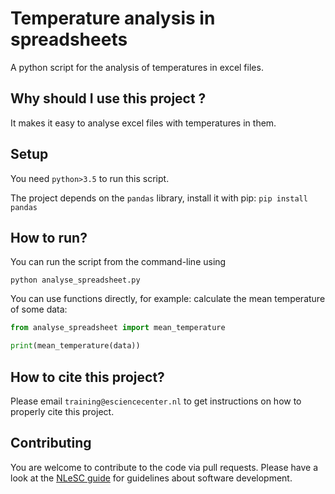 # Temperature analysis in spreadsheets

A python script for the analysis of temperatures in excel files.


## Why should I use this project ?

It makes it easy to analyse excel files with temperatures in them.


## Setup

You need `python>3.5` to run this script.

The project depends on the `pandas` library, install it with pip:
`pip install pandas`


## How to run?

You can run the script from the command-line using
```
python analyse_spreadsheet.py
```

You can use functions directly, for example: calculate the mean temperature of some data:
```python
from analyse_spreadsheet import mean_temperature

print(mean_temperature(data))
```


## How to cite this project?

Please email `training@esciencecenter.nl` to get instructions on how to properly cite this project.


## Contributing

You are welcome to contribute to the code via pull requests.  Please have a
look at the [NLeSC
guide](https://nlesc.gitbooks.io/guide/content/software/software_overview.html)
for guidelines about software development.
